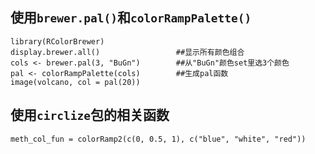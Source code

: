 ## 使用`brewer.pal()`和`colorRampPalette()`
```
library(RColorBrewer)
display.brewer.all()                 ##显示所有颜色组合
cols <- brewer.pal(3, "BuGn")        ##从"BuGn"颜色set里选3个颜色
pal <- colorRampPalette(cols)        ##生成pal函数
image(volcano, col = pal(20))        
```

## 使用`circlize`包的相关函数

```
meth_col_fun = colorRamp2(c(0, 0.5, 1), c("blue", "white", "red"))
```
